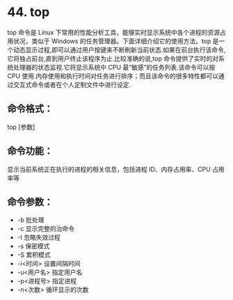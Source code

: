 # 44. top

top 命令是 Linux 下常用的性能分析工具，能够实时显示系统中各个进程的资源占用状况，类似于 Windows 的任务管理器。下面详细介绍它的使用方法。top 是一个动态显示过程,即可以通过用户按键来不断刷新当前状态.如果在前台执行该命令,它将独占前台,直到用户终止该程序为止.比较准确的说,top 命令提供了实时的对系统处理器的状态监视.它将显示系统中 CPU 最“敏感”的任务列表.该命令可以按 CPU 使用.内存使用和执行时间对任务进行排序；而且该命令的很多特性都可以通过交互式命令或者在个人定制文件中进行设定.

## 命令格式：

top [参数]

## 命令功能：

显示当前系统正在执行的进程的相关信息，包括进程 ID、内存占用率、CPU 占用率等

## 命令参数：

- -b 批处理
- -c 显示完整的治命令
- -I 忽略失效过程
- -s 保密模式
- -S 累积模式
- -i<时间> 设置间隔时间
- -u<用户名> 指定用户名
- -p<进程号> 指定进程
- -n<次数> 循环显示的次数
